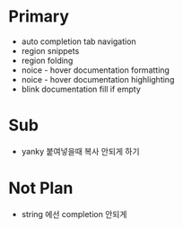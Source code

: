 # Primary

- auto completion tab navigation
- region snippets
- region folding
- noice - hover documentation formatting
- noice - hover documentation highlighting
- blink documentation fill if empty

# Sub

- yanky 붙여넣을때 복사 안되게 하기

# Not Plan

- string 에선 completion 안되게 
